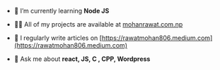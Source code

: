 

- 🌱 I’m currently learning **Node JS**

- 👨‍💻 All of my projects are available at [mohanrawat.com.np](mohanrawat.com.np)

- 📝 I regularly write articles on [https://rawatmohan806.medium.com](https://rawatmohan806.medium.com)

- 💬 Ask me about **react, JS, C , CPP, Wordpress**
